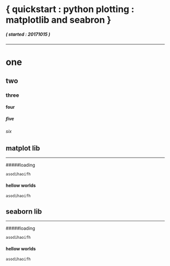 # { quickstart : python plotting : matplotlib and seabron }
##### ( started : 20171015 )
---------------------------------------


# one 

## two

### three

#### four

##### five

###### six 


## matplot lib
-------------------------------

#####loading 

    asodihaoifh


#### hellow worlds 

    asodihaoifh




## seaborn lib
-------------------------------

#####loading 

    asodihaoifh


#### hellow worlds 

    asodihaoifh